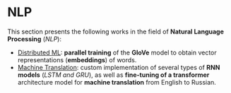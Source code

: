 # NLP

This section presents the following works in the field of 
**Natural Language Processing** (_NLP_):
* [Distributed ML](./Distributed%20ML): **parallel training** of the **GloVe** model 
  to obtain vector representations (**embeddings**) of words.
* [Machine Translation](./Machine%20Translation): custom implementation of several 
  types of **RNN models** (_LSTM and GRU_), as well as **fine-tuning of a transformer** 
  architecture model for **machine translation** from English to Russian.
